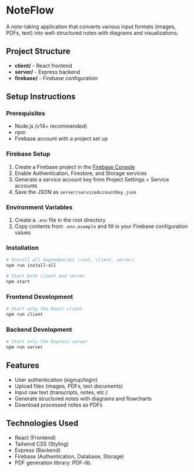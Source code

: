 # NoteFlow

A note-taking application that converts various input formats (images, PDFs, text) into well-structured notes with diagrams and visualizations.

## Project Structure

- **client/** - React frontend
- **server/** - Express backend
- **firebase/** - Firebase configuration

## Setup Instructions

### Prerequisites
- Node.js (v14+ recommended)
- npm
- Firebase account with a project set up

### Firebase Setup
1. Create a Firebase project in the [Firebase Console](https://console.firebase.google.com/)
2. Enable Authentication, Firestore, and Storage services
3. Generate a service account key from Project Settings > Service accounts
4. Save the JSON as `server/serviceAccountKey.json`

### Environment Variables
1. Create a `.env` file in the root directory
2. Copy contents from `.env.example` and fill in your Firebase configuration values

### Installation
```bash
# Install all dependencies (root, client, server)
npm run install-all

# Start both client and server
npm start
```

### Frontend Development
```bash
# Start only the React client
npm run client
```

### Backend Development
```bash
# Start only the Express server
npm run server
```

## Features

- User authentication (signup/login)
- Upload files (images, PDFs, text documents)
- Input raw text (transcripts, notes, etc.)
- Generate structured notes with diagrams and flowcharts
- Download processed notes as PDFs

## Technologies Used

- React (Frontend)
- Tailwind CSS (Styling)
- Express (Backend)
- Firebase (Authentication, Database, Storage)
- PDF generation library: PDF-lib.
